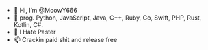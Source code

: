 - 👋 Hi, I’m @MoowY666
- 👀 prog. Python, JavaScript, Java, C++, Ruby, Go, Swift, PHP, Rust, Kotlin, C#.
- 🌱 I Hate Paster
- 📫 Crackin paid shit and release free
